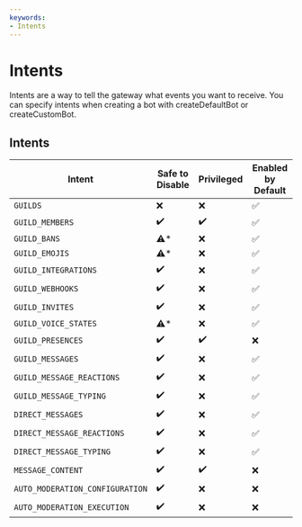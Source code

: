 ```yaml
---
keywords:
- Intents
---
```


# Intents

Intents are a way to tell the gateway what events you want to receive. You can specify intents when creating a bot with createDefaultBot or createCustomBot.

## Intents

| Intent                          | Safe to Disable    | Privileged         | Enabled by Default |
|---------------------------------|--------------------|--------------------|--------------------|
| `GUILDS`                        | :x:                | :x:                | :white_check_mark: |
| `GUILD_MEMBERS`                 | :heavy_check_mark: | :heavy_check_mark: | :white_check_mark: |
| `GUILD_BANS`                    | :warning:\*        | :x:                | :white_check_mark: |
| `GUILD_EMOJIS`                  | :warning:\*        | :x:                | :white_check_mark: |
| `GUILD_INTEGRATIONS`            | :heavy_check_mark: | :x:                | :white_check_mark: |
| `GUILD_WEBHOOKS`                | :heavy_check_mark: | :x:                | :white_check_mark: |
| `GUILD_INVITES`                 | :heavy_check_mark: | :x:                | :white_check_mark: |
| `GUILD_VOICE_STATES`            | :warning:\*        | :x:                | :white_check_mark: |
| `GUILD_PRESENCES`               | :heavy_check_mark: | :heavy_check_mark: | :x:                |
| `GUILD_MESSAGES`                | :heavy_check_mark: | :x:                | :white_check_mark: |
| `GUILD_MESSAGE_REACTIONS`       | :heavy_check_mark: | :x:                | :white_check_mark: |
| `GUILD_MESSAGE_TYPING`          | :heavy_check_mark: | :x:                | :white_check_mark: |
| `DIRECT_MESSAGES`               | :heavy_check_mark: | :x:                | :white_check_mark: |
| `DIRECT_MESSAGE_REACTIONS`      | :heavy_check_mark: | :x:                | :white_check_mark: |
| `DIRECT_MESSAGE_TYPING`         | :heavy_check_mark: | :x:                | :white_check_mark: |
| `MESSAGE_CONTENT`               | :heavy_check_mark: | :heavy_check_mark: | :x:                |
| `AUTO_MODERATION_CONFIGURATION` | :heavy_check_mark: | :x:                | :x:                |
| `AUTO_MODERATION_EXECUTION`     | :heavy_check_mark: | :x:                | :x:                |